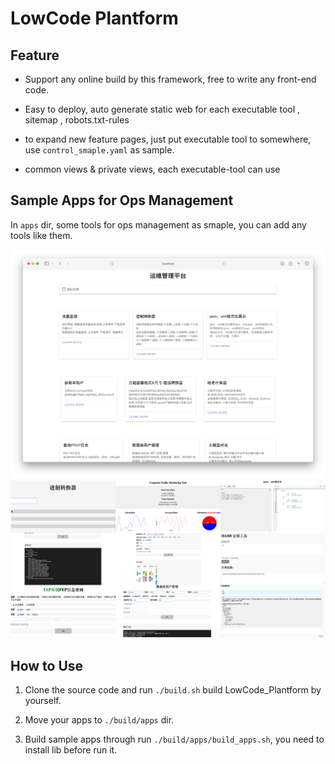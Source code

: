 # LowCode Plantform

## Feature

* Support any online build by this framework, free to write any front-end code.

* Easy to deploy, auto generate static web for each executable tool , sitemap , robots.txt-rules

* to expand new feature pages, just put executable tool to somewhere, use `control_smaple.yaml` as sample.

* common views & private views, each executable-tool can use

## Sample Apps for Ops Management

In `apps` dir, some tools for ops management as smaple, you can add any tools like them.

![homepage](./assets/homepage.png)
![apps](./assets/apps.png)

## How to Use

1. Clone the source code and run `./build.sh` build LowCode_Plantform by yourself.

2. Move your apps to `./build/apps` dir.

3. Build sample apps through run `./build/apps/build_apps.sh`, you need to install lib before run it.

